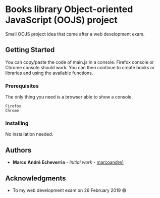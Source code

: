 # Books library Object-oriented JavaScript (OOJS) project

Small OOJS project idea that came after a web development exam.

## Getting Started

You can copy/paste the code of main.js in a console. Firefox console or Chrome console should work.  You can then continue to create books or libraries and using the available functions.

### Prerequisites

The only thing you need is a browser able to show a console.

```
Firefox
Chrome
```

### Installing

No installation needed.

## Authors

* **Marco André Echeverria** - *Initial work* - [marcoandre1](https://github.com/marcoandre1)

## Acknowledgments

* To my web development exam on 26 February 2019 😅


